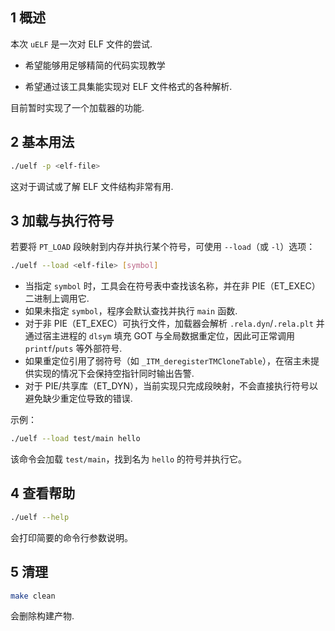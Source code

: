 ## 1 概述

本次 `uELF` 是一次对 ELF 文件的尝试.

- 希望能够用足够精简的代码实现教学

- 希望通过该工具集能实现对 ELF 文件格式的各种解析.

目前暂时实现了一个加载器的功能.

## 2 基本用法

```bash
./uelf -p <elf-file>
```

这对于调试或了解 ELF 文件结构非常有用.

## 3 加载与执行符号

若要将 `PT_LOAD` 段映射到内存并执行某个符号，可使用 `--load`（或 `-l`）选项：

```bash
./uelf --load <elf-file> [symbol]
```

- 当指定 `symbol` 时，工具会在符号表中查找该名称，并在非 PIE（ET_EXEC）二进制上调用它.
- 如果未指定 `symbol`，程序会默认查找并执行 `main` 函数.
- 对于非 PIE（ET_EXEC）可执行文件，加载器会解析 `.rela.dyn`/`.rela.plt` 并通过宿主进程的 `dlsym` 填充 GOT 与全局数据重定位，因此可正常调用 `printf`/`puts` 等外部符号.
- 如果重定位引用了弱符号（如 `_ITM_deregisterTMCloneTable`），在宿主未提供实现的情况下会保持空指针同时输出告警.
- 对于 PIE/共享库（ET_DYN），当前实现只完成段映射，不会直接执行符号以避免缺少重定位导致的错误.

示例：

```bash
./uelf --load test/main hello
```

该命令会加载 `test/main`，找到名为 `hello` 的符号并执行它。

## 4 查看帮助

```bash
./uelf --help
```

会打印简要的命令行参数说明。

## 5 清理

```bash
make clean
```

会删除构建产物.
